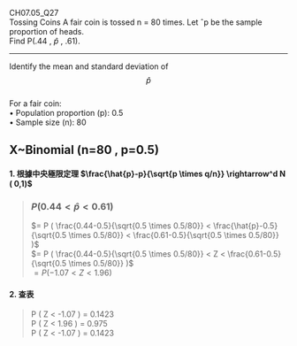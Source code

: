 CH07.05_Q27  
Tossing Coins A fair coin is tossed n = 80 times. Let ˆp be the sample proportion of heads.  
Find P(.44 , $\hat{p}$ , .61).   

---
Identify the mean and standard deviation of $$\hat{p}$$  
For a fair coin:  
•	Population proportion (p): 0.5  
•	Sample size (n): 80  

## X~Binomial (n=80 , p=0.5)
#### 1. 根據中央極限定理 $\frac{\hat{p}-p}{\sqrt{p \times q/n}} \rightarrow^d N ( 0,1)$
>### $P (0.44 < \hat{p} < 0.61 )$
> $= P ( \frac{0.44-0.5}{\sqrt{0.5 \times 0.5/80}} < \frac{\hat{p}-0.5}{\sqrt{0.5 \times 0.5/80}} < \frac{0.61-0.5}{\sqrt{0.5 \times 0.5/80}} )$  
> $= P ( \frac{0.44-0.5}{\sqrt{0.5 \times 0.5/80}} < Z < \frac{0.61-0.5}{\sqrt{0.5 \times 0.5/80}} )$  
> $= P ( -1.07 < Z < 1.96 )$  
>  
#### 2. 查表
> P ( Z < -1.07 ) = 0.1423  
> P ( Z < 1.96 ) = 0.975  
> P ( Z < -1.07 ) = 0.1423  
>
